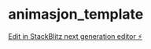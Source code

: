 # animasjon_template

[Edit in StackBlitz next generation editor ⚡️](https://stackblitz.com/~/github.com/Benedictekoder/animasjon_template)